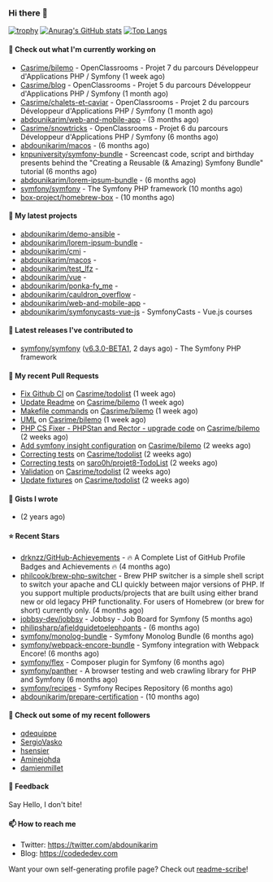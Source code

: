 ### Hi there 👋

[![trophy](https://github-profile-trophy.vercel.app/?username=abdounikarim&theme=onestar&row=1&column=7&no-frame=true&margin-w=13)](https://github.com/ryo-ma/github-profile-trophy)
[![Anurag's GitHub stats](https://github-readme-stats.vercel.app/api?username=abdounikarim&show_icons=true&theme=dark&count_private=true&hide_border=true)](https://github.com/anuraghazra/github-readme-stats)
[![Top Langs](https://github-readme-stats.vercel.app/api/top-langs/?username=abdounikarim&langs_count=8&layout=compact&theme=dark&hide_border=true)](https://github.com/anuraghazra/github-readme-stats)

#### 👷 Check out what I'm currently working on

- [Casrime/bilemo](https://github.com/Casrime/bilemo) - OpenClassrooms - Projet 7 du parcours Développeur d&#39;Applications PHP / Symfony (1 week ago)
- [Casrime/blog](https://github.com/Casrime/blog) - OpenClassrooms - Projet 5 du parcours Développeur d&#39;Applications PHP / Symfony (1 month ago)
- [Casrime/chalets-et-caviar](https://github.com/Casrime/chalets-et-caviar) - OpenClassrooms - Projet 2 du parcours Développeur d&#39;Applications PHP / Symfony (1 month ago)
- [abdounikarim/web-and-mobile-app](https://github.com/abdounikarim/web-and-mobile-app) -  (3 months ago)
- [Casrime/snowtricks](https://github.com/Casrime/snowtricks) - OpenClassrooms - Projet 6 du parcours Développeur d&#39;Applications PHP / Symfony (6 months ago)
- [abdounikarim/macos](https://github.com/abdounikarim/macos) -  (6 months ago)
- [knpuniversity/symfony-bundle](https://github.com/knpuniversity/symfony-bundle) - Screencast code, script and birthday presents behind the &#34;Creating a Reusable (&amp; Amazing) Symfony Bundle&#34; tutorial (6 months ago)
- [abdounikarim/lorem-ipsum-bundle](https://github.com/abdounikarim/lorem-ipsum-bundle) -  (6 months ago)
- [symfony/symfony](https://github.com/symfony/symfony) - The Symfony PHP framework (10 months ago)
- [box-project/homebrew-box](https://github.com/box-project/homebrew-box) -  (10 months ago)

#### 🌱 My latest projects

- [abdounikarim/demo-ansible](https://github.com/abdounikarim/demo-ansible) - 
- [abdounikarim/lorem-ipsum-bundle](https://github.com/abdounikarim/lorem-ipsum-bundle) - 
- [abdounikarim/cmi](https://github.com/abdounikarim/cmi) - 
- [abdounikarim/macos](https://github.com/abdounikarim/macos) - 
- [abdounikarim/test_lfz](https://github.com/abdounikarim/test_lfz) - 
- [abdounikarim/vue](https://github.com/abdounikarim/vue) - 
- [abdounikarim/ponka-fy_me](https://github.com/abdounikarim/ponka-fy_me) - 
- [abdounikarim/cauldron_overflow](https://github.com/abdounikarim/cauldron_overflow) - 
- [abdounikarim/web-and-mobile-app](https://github.com/abdounikarim/web-and-mobile-app) - 
- [abdounikarim/symfonycasts-vue-js](https://github.com/abdounikarim/symfonycasts-vue-js) - SymfonyCasts - Vue.js courses

#### 🔭 Latest releases I've contributed to

- [symfony/symfony](https://github.com/symfony/symfony) ([v6.3.0-BETA1](https://github.com/symfony/symfony/releases/tag/v6.3.0-BETA1), 2 days ago) - The Symfony PHP framework

#### 🔨 My recent Pull Requests

- [Fix Github CI](https://github.com/Casrime/todolist/pull/41) on [Casrime/todolist](https://github.com/Casrime/todolist) (1 week ago)
- [Update Readme](https://github.com/Casrime/bilemo/pull/62) on [Casrime/bilemo](https://github.com/Casrime/bilemo) (1 week ago)
- [Makefile commands](https://github.com/Casrime/bilemo/pull/61) on [Casrime/bilemo](https://github.com/Casrime/bilemo) (1 week ago)
- [UML](https://github.com/Casrime/bilemo/pull/59) on [Casrime/bilemo](https://github.com/Casrime/bilemo) (1 week ago)
- [PHP CS Fixer - PHPStan and Rector - upgrade code](https://github.com/Casrime/bilemo/pull/57) on [Casrime/bilemo](https://github.com/Casrime/bilemo) (2 weeks ago)
- [Add symfony insight configuration](https://github.com/Casrime/bilemo/pull/55) on [Casrime/bilemo](https://github.com/Casrime/bilemo) (2 weeks ago)
- [Correcting tests](https://github.com/Casrime/todolist/pull/40) on [Casrime/todolist](https://github.com/Casrime/todolist) (2 weeks ago)
- [Correcting tests](https://github.com/saro0h/projet8-TodoList/pull/36) on [saro0h/projet8-TodoList](https://github.com/saro0h/projet8-TodoList) (2 weeks ago)
- [Validation](https://github.com/Casrime/todolist/pull/39) on [Casrime/todolist](https://github.com/Casrime/todolist) (2 weeks ago)
- [Update fixtures](https://github.com/Casrime/todolist/pull/38) on [Casrime/todolist](https://github.com/Casrime/todolist) (2 weeks ago)

#### 📓 Gists I wrote

- [](https://gist.github.com/b237278802559acb0bcf1e2516ba718e) (2 years ago)

#### ⭐ Recent Stars

- [drknzz/GitHub-Achievements](https://github.com/drknzz/GitHub-Achievements) - 🔥 A Complete List of GitHub Profile Badges and Achievements 🔥 (4 months ago)
- [philcook/brew-php-switcher](https://github.com/philcook/brew-php-switcher) - Brew PHP switcher is a simple shell script to switch your apache and CLI quickly between major versions of PHP. If you support multiple products/projects that are built using either brand new or old legacy PHP functionality. For users of Homebrew (or brew for short) currently only. (4 months ago)
- [jobbsy-dev/jobbsy](https://github.com/jobbsy-dev/jobbsy) - Jobbsy - Job Board for Symfony (5 months ago)
- [philipsharp/afieldguidetoelephpants](https://github.com/philipsharp/afieldguidetoelephpants) -  (6 months ago)
- [symfony/monolog-bundle](https://github.com/symfony/monolog-bundle) - Symfony Monolog Bundle (6 months ago)
- [symfony/webpack-encore-bundle](https://github.com/symfony/webpack-encore-bundle) - Symfony integration with Webpack Encore! (6 months ago)
- [symfony/flex](https://github.com/symfony/flex) - Composer plugin for Symfony (6 months ago)
- [symfony/panther](https://github.com/symfony/panther) - A browser testing and web crawling library for PHP and Symfony (6 months ago)
- [symfony/recipes](https://github.com/symfony/recipes) - Symfony Recipes Repository (6 months ago)
- [abdounikarim/prepare-certification](https://github.com/abdounikarim/prepare-certification) -  (10 months ago)

#### 👯 Check out some of my recent followers

- [qdequippe](https://github.com/qdequippe)
- [SergioVasko](https://github.com/SergioVasko)
- [hsensier](https://github.com/hsensier)
- [Aminejohda](https://github.com/Aminejohda)
- [damienmillet](https://github.com/damienmillet)

#### 💬 Feedback

Say Hello, I don't bite!

#### 📫 How to reach me

- Twitter: https://twitter.com/abdounikarim
- Blog: https://codededev.com

Want your own self-generating profile page? Check out [readme-scribe](https://github.com/muesli/readme-scribe)!
